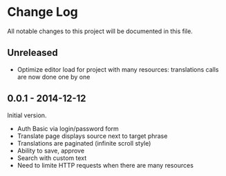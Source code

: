 # Change Log

All notable changes to this project will be documented in this file.

## Unreleased

- Optimize editor load for project with many resources: translations calls are now done one by one

## 0.0.1 - 2014-12-12

Initial version.

- Auth Basic via login/password form
- Translate page displays source next to target phrase
- Translations are paginated (infinite scroll style)
- Ability to save, approve
- Search with custom text
- Need to limite HTTP requests when there are many resources
